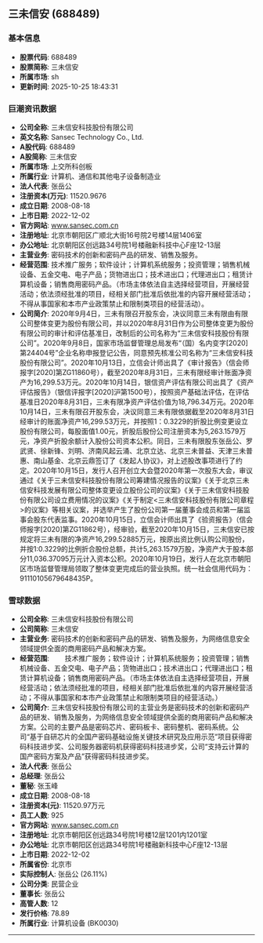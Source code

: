 ## 三未信安 (688489)

### 基本信息

- **股票代码**: 688489
- **股票简称**: 三未信安
- **所属市场**: sh
- **更新时间**: 2025-10-25 18:43:31

### 巨潮资讯数据

- **公司全称**: 三未信安科技股份有限公司
- **英文名称**: Sansec Technology Co., Ltd.
- **A股代码**: 688489
- **A股简称**: 三未信安
- **所属市场**: 上交所科创板
- **所属行业**: 计算机、通信和其他电子设备制造业
- **法人代表**: 张岳公
- **注册资本(万元)**: 11520.9676
- **成立日期**: 2008-08-18
- **上市日期**: 2022-12-02
- **官方网站**: www.sansec.com.cn
- **注册地址**: 北京市朝阳区广顺北大街16号院2号楼14层1406室
- **办公地址**: 北京朝阳区创远路34号院1号楼融新科技中心F座12-13层
- **主营业务**: 密码技术的创新和密码产品的研发、销售及服务。
- **经营范围**: 技术推广服务；软件设计；计算机系统服务；投资管理；销售机械设备、五金交电、电子产品；货物进出口；技术进出口；代理进出口；租赁计算机设备；销售商用密码产品。（市场主体依法自主选择经营项目，开展经营活动；依法须经批准的项目，经相关部门批准后依批准的内容开展经营活动；不得从事国家和本市产业政策禁止和限制类项目的经营活动）。
- **公司简介**: 2020年9月4日，三未有限召开股东会，决议同意三未有限由有限公司整体变更为股份有限公司，并以2020年8月31日作为公司整体变更为股份有限公司的审计和评估基准日，改制后的公司名称为“三未信安科技股份有限公司”。2020年9月8日，国家市场监督管理总局发布“（国）名内变字[2020]第24404号”企业名称申报登记公告，同意预先核准公司名称为“三未信安科技股份有限公司”。2020年10月13日，立信会计师出具了《审计报告》（信会师报字[2020]第ZG11860号），截至2020年8月31日，三未有限经审计账面净资产为16,299.53万元。2020年10月14日，银信资产评估有限公司出具了《资产评估报告》（银信评报字[2020]沪第1500号），按照资产基础法评估，在评估基准日2020年8月31日，三未有限净资产评估价值为18,796.34万元。2020年10月14日，三未有限召开股东会，决议同意三未有限依据截至2020年8月31日经审计的账面净资产16,299.53万元，并按照1：0.3229的折股比例变更设立股份有限公司，每股面值1.00元，折股后股份公司注册资本为5,263.1579万元，净资产折股余额计入股份公司资本公积。同日，三未有限股东张岳公、罗武贤、徐新锋、刘明、济南风起云涌、北京立达、北京三未普益、天津三未普惠、南山基金、北京云鼎签订了《发起人协议》，对上述股改事项进行了约定。2020年10月15日，发行人召开创立大会暨2020年第一次股东大会，审议通过《关于三未信安科技股份有限公司筹建情况报告的议案》《关于北京三未信安科技发展有限公司整体变更设立股份公司的议案》《关于三未信安科技股份有限公司设立费用情况的议案》《关于制定<三未信安科技股份有限公司章程>的议案》等相关议案，并选举产生了股份公司第一届董事会成员和第一届监事会股东代表监事。2020年10月15日，立信会计师出具了《验资报告》（信会师报字[2020]第ZG11862号），经审验，截至2020年10月15日，三未信安已按规定将三未有限的净资产16,299.52885万元，按原出资比例认购公司股份，并按1:0.3229的比例折合股份总额，共计5,263.1579万股，净资产大于股本部分11,036.37095万元计入资本公积。2020年10月19日，发行人在北京市朝阳区市场监督管理局领取了整体变更完成后的营业执照。统一社会信用代码为：91110105679648435P。

### 雪球数据

- **公司全称**: 三未信安科技股份有限公司
- **公司简称**: 三未信安
- **主营业务**: 密码技术的创新和密码产品的研发、销售及服务，为网络信息安全领域提供全面的商用密码产品和解决方案。
- **经营范围**: 　　技术推广服务；软件设计；计算机系统服务；投资管理；销售机械设备、五金交电、电子产品；货物进出口；技术进出口；代理进出口；租赁计算机设备；销售商用密码产品。（市场主体依法自主选择经营项目，开展经营活动；依法须经批准的项目，经相关部门批准后依批准的内容开展经营活动；不得从事国家和本市产业政策禁止和限制类项目的经营活动。）
- **公司简介**: 三未信安科技股份有限公司的主营业务是密码技术的创新和密码产品的研发、销售及服务，为网络信息安全领域提供全面的商用密码产品和解决方案。公司的主要产品是密码芯片、密码板卡、密码整机、密码系统。公司“基于自研芯片的全国产密码基础设施关键技术研究及应用示范”项目获得密码科技进步奖、公司服务器密码机获得密码科技进步奖，公司“支持云计算的国产密码方案及产品”获得密码科技进步奖。
- **法人代表**: 张岳公
- **总经理**: 张岳公
- **董秘**: 张玉峰
- **成立日期**: 2008-08-18
- **注册资本(元)**: 11520.97万元
- **员工人数**: 925
- **官方网站**: www.sansec.com.cn
- **注册地址**: 北京市朝阳区创远路34号院1号楼12层1201内1201室
- **办公地址**: 北京市朝阳区创远路34号院1号楼融新科技中心F座12-13层
- **上市日期**: 2022-12-02
- **所属省份**: 北京市
- **实际控制人**: 张岳公 (26.11%)
- **公司分类**: 民营企业
- **董事长**: 张岳公
- **高管人数**: 12
- **发行价格**: 78.89
- **所属行业**: 计算机设备 (BK0030)

---